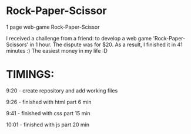 # Rock-Paper-Scissor
1 page web-game Rock-Paper-Scissor

I received a challenge from a friend: to develop a web game 'Rock-Paper-Scissors' in 1 hour. 
The dispute was for $20. As a result, I finished it in 41 minutes :) 
The easiest money in my life :D

# TIMINGS:

9:20 - create repository and add working files

9:26 - finished with html part           6 min

9:41 - finished with css part            15 min

10:01 - finished with js part            20 min
